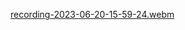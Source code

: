 

[recording-2023-06-20-15-59-24.webm](https://github.com/VicLara22/FlexBox/assets/99929493/4a783845-6238-4246-8c78-152358adb8a2)
